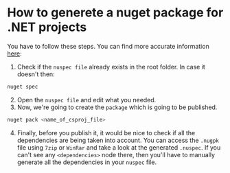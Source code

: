 # How to generete a nuget package for .NET projects

You have to follow these steps. You can find more accurate information [here](https://docs.microsoft.com/es-es/nuget/quickstart/create-and-publish-a-package):

1. Check if the `nuspec file` already exists in the root folder. In case it doesn't then:

``` sh
nuget spec 
```

2. Open the `nuspec file` and edit what you needed.
3. Now, we're going to create the `package` which is going to be published.

``` sh
nuget pack <name_of_csproj_file> 
```

4. Finally, before you publish it, it would be nice to check if all the dependencies are being taken into account. You can access the `.nugpk` file using `7zip` or `WinRar` and take a look at the generated `.nuspec`. If you can't see any `<dependencies>` node there, then you'll have to manually generate all the dependencies in your `nuspec` file.